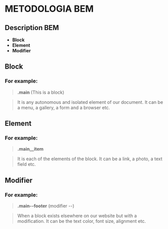 # METODOLOGIA BEM

## Description BEM
- **Block**
- **Element**
- **Modifier**

## Block
### For example:
> **.main** (This is a block)

> It is any autonomous and isolated element of our document.
It can be a menu, a gallery, a form and a browser etc.

## Element
### For example:
> **.main__item**

>It is each of the elements of the block.
It can be a link, a photo, a text field etc.

## Modifier
### For example:
> **.main--footer** (modifier --)

>When a block exists elsewhere on our website but with a modification. 
It can be the text color, font size, alignment etc.

